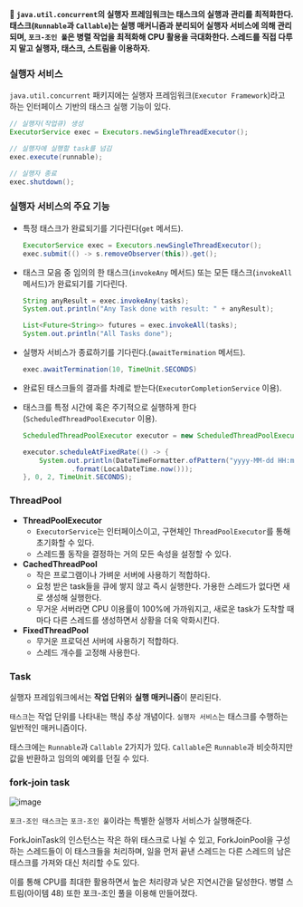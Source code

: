**📌 `java.util.concurrent`의 실행자 프레임워크는 태스크의 실행과 관리를 최적화한다.
태스크(`Runnable`과 `Callable`)는 실행 매커니즘과 분리되어 실행자 서비스에 의해 관리되며, `포크-조인 풀`은 병렬 작업을 최적화해 CPU 활용을 극대화한다.
스레드를 직접 다루지 말고 실행자, 태스크, 스트림을 이용하자.**   

### 실행자 서비스

`java.util.concurrent` 패키지에는 실행자 프레임워크(`Executor Framework`)라고 하는 인터페이스 기반의 태스크 실행 기능이 있다.

```java
// 실행자(작업큐) 생성
ExecutorService exec = Executors.newSingleThreadExecutor();

// 실행자에 실행할 task를 넘김
exec.execute(runnable);

// 실행자 종료
exec.shutdown();
```

### 실행자 서비스의 주요 기능

- 특정 태스크가 완료되기를 기다린다(`get` 메서드).
    
    ```java
    ExecutorService exec = Executors.newSingleThreadExecutor();
    exec.submit(() -> s.removeObserver(this)).get();
    ```
    
- 태스크 모음 중 임의의 한 태스크(`invokeAny` 메서드) 또는 모든 태스크(`invokeAll` 메서드)가 완료되기를 기다린다.
    
    ```java
    String anyResult = exec.invokeAny(tasks);
    System.out.println("Any Task done with result: " + anyResult);
    
    List<Future<String>> futures = exec.invokeAll(tasks);
    System.out.println("All Tasks done");
    ```
    
- 실행자 서비스가 종료하기를 기다린다.(`awaitTermination` 메서드).
    
    ```java
    exec.awaitTermination(10, TimeUnit.SECONDS)
    ```
    
- 완료된 태스크들의 결과를 차례로 받는다(`ExecutorCompletionService` 이용).
- 태스크를 특정 시간에 혹은 주기적으로 실행하게 한다(`ScheduledThreadPoolExecutor` 이용).
    
    ```java
    ScheduledThreadPoolExecutor executor = new ScheduledThreadPoolExecutor(1);
    
    executor.scheduleAtFixedRate(() -> {
        System.out.println(DateTimeFormatter.ofPattern("yyyy-MM-dd HH:mm:ss")
                .format(LocalDateTime.now()));
    }, 0, 2, TimeUnit.SECONDS);
    ```
    

### ThreadPool

- **ThreadPoolExecutor**
    - `ExecutorService`는 인터페이스이고, 구현체인 `ThreadPoolExecutor`를 통해 초기화할 수 있다.
    - 스레드풀 동작을 결정하는 거의 모든 속성을 설정할 수 있다.
- **CachedThreadPool**
    - 작은 프로그램이나 가벼운 서버에 사용하기 적합하다.
    - 요청 받은 task들을 큐에 쌓지 않고 즉시 실행한다. 가용한 스레드가 없다면 새로 생성해 실행한다.
    - 무거운 서버라면 CPU 이용률이 100%에 가까워지고, 새로운 task가 도착할 때마다 다른 스레드를 생성하면서 상황을 더욱 악화시킨다.
- **FixedThreadPool**
    - 무거운 프로덕션 서버에 사용하기 적합하다.
    - 스레드 개수를 고정해 사용한다.

### Task

실행자 프레임워크에서는 **작업 단위**와 **실행 매커니즘**이 분리된다.

`태스크`는 작업 단위를 나타내는 핵심 추상 개념이다. `실행자 서비스`는 태스크를 수행하는 일반적인 매커니즘이다.

태스크에는 `Runnable`과 `Callable` 2가지가 있다. `Callable`은 `Runnable`과 비슷하지만 값을 반환하고 임의의 예외를 던질 수 있다.

### fork-join task
![image](https://github.com/TightJava/effective_java/assets/65652094/702cdac7-f851-4eab-81fb-9b890581f920)

`포크-조인 태스크`는 `포크-조인 풀`이라는 특별한 실행자 서비스가 실행해준다.

ForkJoinTask의 인스턴스는 작은 하위 태스크로 나뉠 수 있고, ForkJoinPool을 구성하는 스레드들이 이 태스크들을 처리하며, 일을 먼저 끝낸 스레드는 다른 스레드의 남은 태스크를 가져와 대신 처리할 수도 있다.

이를 통해 CPU를 최대한 활용하면서 높은 처리량과 낮은 지연시간을 달성한다. 병렬 스트림(아이템 48) 또한 포크-조인 풀을 이용해 만들어졌다.
